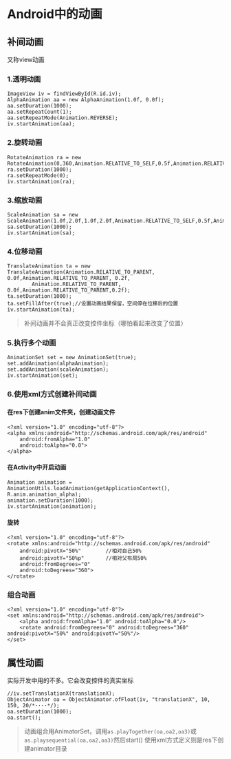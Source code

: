 # Android中的动画
## 补间动画
又称view动画
### 1.透明动画
```
ImageView iv = findViewById(R.id.iv);
AlphaAnimation aa = new AlphaAnimation(1.0f, 0.0f);
aa.setDuration(1000);
aa.setRepeatCount(1);
aa.setRepeatMode(Animation.REVERSE);
iv.startAnimation(aa);
```
### 2.旋转动画
```
RotateAnimation ra = new RotateAnimation(0,360,Animation.RELATIVE_TO_SELF,0.5f,Animation.RELATIVE_TO_SELF,0.5f);
ra.setDuration(1000);
ra.setRepeatMode(0);
iv.startAnimation(ra);
```
### 3.缩放动画
```
ScaleAnimation sa = new ScaleAnimation(1.0f,2.0f,1.0f,2.0f,Animation.RELATIVE_TO_SELF,0.5f,Animation.RELATIVE_TO_SELF,0.5f);
sa.setDuration(1000);
iv.startAnimation(sa);
```
### 4.位移动画
```
TranslateAnimation ta = new TranslateAnimation(Animation.RELATIVE_TO_PARENT, 0.0f,Animation.RELATIVE_TO_PARENT, 0.2f,
        Animation.RELATIVE_TO_PARENT, 0.0f,Animation.RELATIVE_TO_PARENT,0.2f);
ta.setDuration(1000);
ta.setFillAfter(true);//设置动画结果保留，空间停在位移后的位置
iv.startAnimation(ta);
```
>补间动画并不会真正改变控件坐标（哪怕看起来改变了位置）
### 5.执行多个动画
```
AnimationSet set = new AnimationSet(true);
set.addAnimation(alphaAnimation);
set.addAnimation(scaleAnimation);
iv.startAnimation(set);
```
### 6.使用xml方式创建补间动画
#### 在res下创建anim文件夹，创建动画文件
```
<?xml version="1.0" encoding="utf-8"?>
<alpha xmlns:android="http://schemas.android.com/apk/res/android"
    android:fromAlpha="1.0"
    android:toAlpha="0.0">
</alpha>
```
#### 在Activity中开启动画
```
Animation animation = AnimationUtils.loadAnimation(getApplicationContext(), R.anim.animation_alpha);
animation.setDuration(1000);
iv.startAnimation(animation);
```
#### 旋转
```
<?xml version="1.0" encoding="utf-8"?>
<rotate xmlns:android="http://schemas.android.com/apk/res/android"
    android:pivotX="50%"        //相对自己50%
    android:pivotY="50%p"       //相对父布局50%
    android:fromDegrees="0"
    android:toDegrees="360">
</rotate>
```
### 组合动画
```
<?xml version="1.0" encoding="utf-8"?>
<set xmlns:android="http://schemas.android.com/apk/res/android">
    <alpha android:fromAlpha="1.0" android:toAlpha="0.0"/>
    <rotate android:fromDegrees="0" android:toDegrees="360" android:pivotX="50%" android:pivotY="50%"/>
</set>
```
## 属性动画
实际开发中用的不多。它会改变控件的真实坐标
```
//iv.setTranslationX(translationX);
ObjectAnimator oa = ObjectAnimator.ofFloat(iv, "translationX", 10, 150, 20/*····*/);
oa.setDuration(1000);
oa.start();
```
>动画组合用AnimatorSet，调用`as.playTogether(oa,oa2,oa3)`或`as.playsequential(oa,oa2,oa3)`然后start()
使用xml方式定义则是res下创建animator目录